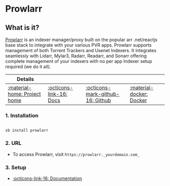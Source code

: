 # Prowlarr

## What is it?

[Prowlarr](https://prowlarr.com/) is an indexer manager/proxy built on the popular arr .net/reactjs base stack to integrate with your various PVR apps. Prowlarr supports management of both Torrent Trackers and Usenet Indexers. It integrates seamlessly with Lidarr, Mylar3, Radarr, Readarr, and Sonarr offering complete management of your indexers with no per app Indexer setup required (we do it all).

| Details     |             |             |             |
|-------------|-------------|-------------|-------------|
| [:material-home: Project home ](https://prowlarr.com/) | [:octicons-link-16: Docs](https://wiki.servarr.com/prowlarr) | [:octicons-mark-github-16: Github](https://github.com/Prowlarr/Prowlarr/) | [:material-docker: Docker ](https://hub.docker.com/r/hotio/prowlarr)|

### 1. Installation

``` shell

sb install prowlarr

```

### 2. URL

- To access Prowlarr, visit `https://prowlarr._yourdomain.com_`

### 3. Setup

- [:octicons-link-16: Documentation](https://wiki.servarr.com/prowlarr)
